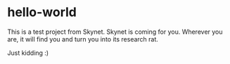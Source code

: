 # hello-world


This is a test project from Skynet. Skynet is coming for you. Wherever you are, it will find you and turn you into its research rat.


Just kidding :)
